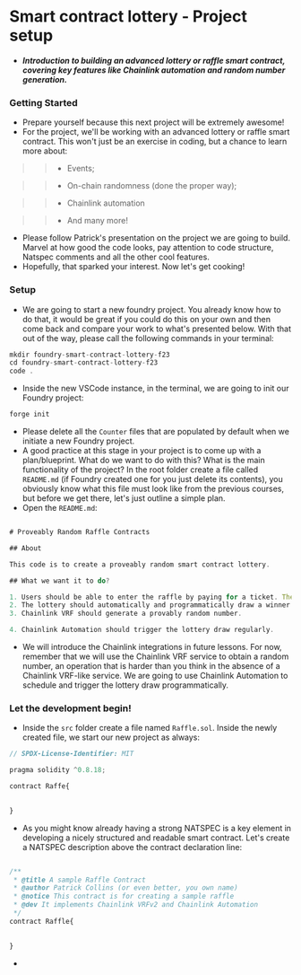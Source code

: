# Smart contract lottery - Project setup
- ***Introduction to building an advanced lottery or raffle smart contract, covering key features like Chainlink automation and random number generation.***

### Getting Started
- Prepare yourself because this next project will be extremely awesome!
- For the project, we'll be working with an advanced lottery or raffle smart contract. This won't just be an exercise in coding, but a chance to learn more about:

>> * Events;

>> * On-chain randomness (done the proper way);

>> * Chainlink automation

>> * And many more!

- Please follow Patrick's presentation on the project we are going to build. Marvel at how good the code looks, pay attention to code structure, Natspec comments and all the other cool features.
- Hopefully, that sparked your interest. Now let's get cooking!

### Setup
- We are going to start a new foundry project. You already know how to do that, it would be great if you could do this on your own and then come back and compare your work to what's presented below. With that out of the way, please call the following commands in your terminal:

```javascript
mkdir foundry-smart-contract-lottery-f23
cd foundry-smart-contract-lottery-f23
code .
```

- Inside the new VSCode instance, in the terminal, we are going to init our Foundry project:

```javascript
forge init
```

- Please delete all the `Counter` files that are populated by default when we initiate a new Foundry project.
- A good practice at this stage in your project is to come up with a plan/blueprint. What do we want to do with this? What is the main functionality of the project? In the root folder create a file called `README.md` (if Foundry created one for you just delete its contents), you obviously know what this file must look like from the previous courses, but before we get there, let's just outline a simple plan.
- Open the `README.md`:

```javascript

# Proveably Random Raffle Contracts

## About

This code is to create a proveably random smart contract lottery.

## What we want it to do?

1. Users should be able to enter the raffle by paying for a ticket. The ticket fees are going to be the prize the winner receives.
2. The lottery should automatically and programmatically draw a winner after a certain period.
3. Chainlink VRF should generate a provably random number.

4. Chainlink Automation should trigger the lottery draw regularly.
```

- We will introduce the Chainlink integrations in future lessons. For now, remember that we will use the Chainlink VRF service to obtain a random number, an operation that is harder than you think in the absence of a Chainlink VRF-like service. We are going to use Chainlink Automation to schedule and trigger the lottery draw programmatically.

### Let the development begin!
- Inside the `src` folder create a file named `Raffle.sol`. Inside the newly created file, we start our new project as always:
```javascript
// SPDX-License-Identifier: MIT

pragma solidity ^0.8.18;

contract Raffe{
    

}
```

- As you might know already having a strong NATSPEC is a key element in developing a nicely structured and readable smart contract. Let's create a NATSPEC description above the contract declaration line:
```javascript

/**
 * @title A sample Raffle Contract
 * @author Patrick Collins (or even better, you own name)
 * @notice This contract is for creating a sample raffle
 * @dev It implements Chainlink VRFv2 and Chainlink Automation
 */
contract Raffle{
    

}
```

- 